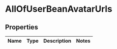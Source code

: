 # AllOfUserBeanAvatarUrls

## Properties
Name | Type | Description | Notes
------------ | ------------- | ------------- | -------------
